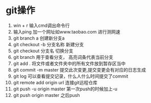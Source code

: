 # git操作
1. win + r 输入cmd调出命令行
2. 输入ping 加一个网址如www.taobao.com 进行测网速
3. git branch a                    创建新分支a
4. git checkout -b 分支名称     新建分支
5. git checkout 分支名              切换分支
6. git branch                      用于查看分支， 高亮词条代表当前分支
7. git add .                       将文件或者文件夹中的所有文件放到暂存区当中
8. git commit -m master            提交此次变更,提交变更会有对应的日志生成
9. git log                         可以查看提交记录，什么人什么时间提交了commit
10. git remote add origin url       连接git远程仓库
11. git push -u origin master       第一次push的时候加上-u
12. git push origin master          之后push